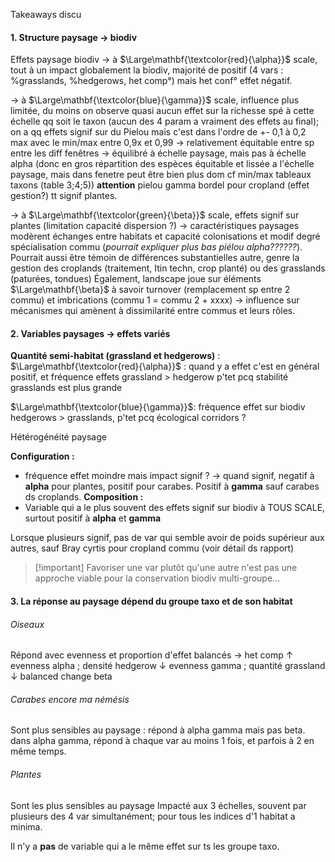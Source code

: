 Takeaways discu

#### 1. Structure paysage → biodiv
Effets paysage biodiv
→ à $\Large\mathbf{\textcolor{red}{\alpha}}$ scale, tout à un impact globalement la biodiv, majorité de positif (4 vars : %grasslands, %hedgerows, het comp°) mais het conf° effet négatif.

→ à $\Large\mathbf{\textcolor{blue}{\gamma}}$ scale, influence plus limitée, du moins on observe quasi aucun effet sur la richesse spé à cette échelle qq soit le taxon (aucun des 4 param a vraiment des effets au final); on a qq effets signif sur du Pielou mais c'est dans l'ordre de +- 0,1 à 0,2 max avec le min/max entre 0,9x et 0,99 → relativement équitable entre sp entre les diff fenêtres → équilibré à échelle paysage, mais pas à échelle alpha (donc en gros répartition des espèces équitable et lissée a l'échelle paysage, mais dans fenetre peut être bien plus dom cf min/max tableaux taxons (table 3;4;5))
**attention** pielou gamma bordel pour cropland (effet gestion?) tt signif plantes.

→ à $\Large\mathbf{\textcolor{green}{\beta}}$ scale, effets signif sur plantes (limitation capacité dispersion ?) → caractéristiques paysages modèrent échanges entre habitats et capacité colonisations et modif degré spécialisation commu (*pourrait expliquer plus bas piélou alpha??????*).
Pourrait aussi être témoin de différences substantielles autre, genre la gestion des croplands (traitement, Itin techn, crop planté) ou des grasslands (paturées, tondues)
Également, landscape joue sur éléments $\Large\mathbf{\beta}$ à savoir turnover (remplacement sp entre 2 commu) et imbrications (commu 1 = commu 2 + xxxx) → influence sur mécanismes qui amènent à dissimilarité entre commus et leurs rôles.

#### 2. Variables paysages → effets variés

**Quantité semi-habitat (grassland et hedgerows)** :
$\Large\mathbf{\textcolor{red}{\alpha}}$ : quand y a effet c'est en général positif, et fréquence effets grassland > hedgerow p'tet pcq stabilité grasslands est plus grande

$\Large\mathbf{\textcolor{blue}{\gamma}}$: fréquence effet sur biodiv hedgerows > grasslands, p'tet pcq écological corridors ? 


Hétérogénéité paysage

**Configuration :** 
- fréquence effet moindre mais impact signif ? → quand signif, negatif à **alpha** pour plantes, positif pour carabes. Positif à **gamma** sauf carabes ds croplands.
**Composition :**
- Variable qui a le plus souvent des effets signif sur biodiv à TOUS SCALE, surtout positif à **alpha** et **gamma**


Lorsque plusieurs signif, pas de var qui semble avoir de poids supérieur aux autres, sauf Bray cyrtis pour cropland commu (voir détail ds rapport)

>[!important] Favoriser une var plutôt qu'une autre n'est pas une approche viable pour la conservation biodiv multi-groupe...

#### 3. La réponse au paysage dépend du groupe taxo et de son habitat

###### Oiseaux

Répond avec evenness et proportion d'effet balancés →
het comp ↑ evenness alpha ; densité hedgerow ↓ evenness gamma ; quantité grassland ↓ balanced change beta

###### Carabes encore ma némésis

Sont plus sensibles au paysage : répond à alpha gamma mais pas beta. dans alpha gamma, répond à chaque var au moins 1 fois, et parfois à 2 en même temps.

###### Plantes

Sont les plus sensibles au paysage
Impacté aux 3 échelles, souvent par plusieurs des 4 var simultanément; pour tous les indices d'1 habitat a minima.




Il n'y a **pas** de variable qui a le même effet sur ts les groupe taxo.